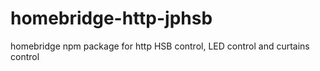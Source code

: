 # homebridge-http-jphsb
homebridge npm package for http HSB control, LED control and curtains control
